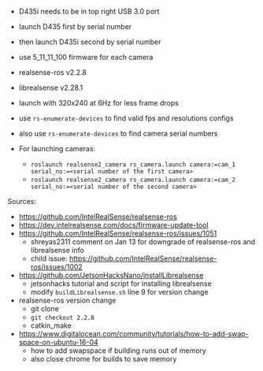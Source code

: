 - D435i needs to be in top right USB 3.0 port
- launch D435 first by serial number
- then launch D435i second by serial number
- use 5_11_11_100 firmware for each camera
- realsense-ros v2.2.8
- librealsense v2.28.1
- launch with 320x240 at 6Hz for less frame drops
- use `rs-enumerate-devices` to find valid fps and resolutions configs
- also use `rs-enumerate-devices` to find camera serial numbers

- For launching cameras:
    - `roslaunch realsense2_camera rs_camera.launch camera:=cam_1 serial_no:=<serial number of the first camera>`
    - `roslaunch realsense2_camera rs_camera.launch camera:=cam_2 serial_no:=<serial number of the second camera>`

Sources:
- https://github.com/IntelRealSense/realsense-ros
- https://dev.intelrealsense.com/docs/firmware-update-tool
- https://github.com/IntelRealSense/realsense-ros/issues/1051
    - shreyas2311 comment on Jan 13 for downgrade of realsense-ros and librealsense info
    - child issue: https://github.com/IntelRealSense/realsense-ros/issues/1002
- https://github.com/JetsonHacksNano/installLibrealsense
    - jetsonhacks tutorial and script for installing librealsense
    - modify `buildLibrealsense.sh` line 9 for version change
- realsense-ros version change
    - git clone <repo>
    - `git checkout 2.2.8`
    - catkin_make
- https://www.digitalocean.com/community/tutorials/how-to-add-swap-space-on-ubuntu-16-04
    - how to add swapspace if building runs out of memory
    - also close chrome for builds to save memory
